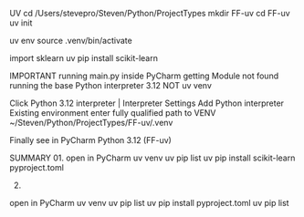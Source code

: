 UV 
cd /Users/stevepro/Steven/Python/ProjectTypes
mkdir FF-uv
cd FF-uv
uv init

uv env
source .venv/bin/activate


import sklearn
uv pip install scikit-learn


IMPORTANT
running main.py inside PyCharm getting Module not found
running the base Python interpreter 3.12 NOT uv venv

Click Python 3.12 interpreter | Interpreter Settings
Add Python interpreter
Existing environment
enter fully qualified path to VENV
~/Steven/Python/ProjectTypes/FF-uv/.venv

Finally see in PyCharm
Python 3.12 (FF-uv)


SUMMARY
01.
open in PyCharm
uv venv
uv pip list
uv pip install scikit-learn
pyproject.toml

02.
open in PyCharm
uv venv
uv pip list
uv pip install pyproject.toml
uv pip list